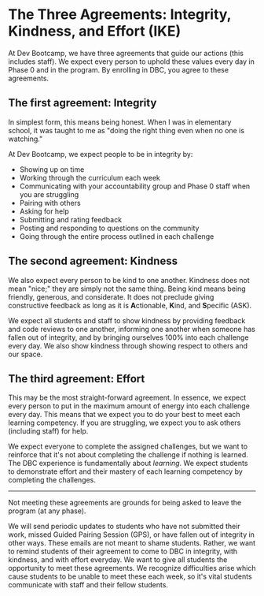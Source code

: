 # The Three Agreements: Integrity, Kindness, and Effort (IKE)

At Dev Bootcamp, we have three agreements that guide our actions (this includes staff). We expect every person to uphold these values every day in Phase 0 and in the program. By enrolling in DBC, you agree to these agreements. 


## The first agreement: Integrity
In simplest form, this means being honest. When I was in elementary school, it was taught to me as "doing the right thing even when no one is watching." 

At Dev Bootcamp, we expect people to be in integrity by:
- Showing up on time
- Working through the curriculum each week
- Communicating with your accountability group and Phase 0 staff when you are struggling
- Pairing with others
- Asking for help
- Submitting and rating feedback
- Posting and responding to questions on the community
- Going through the entire process outlined in each challenge

## The second agreement: Kindness
We also expect every person to be kind to one another. Kindness does not mean "nice;" they are simply not the same thing. Being kind means being friendly, generous, and considerate. It does not preclude giving constructive feedback as long as it is **A**ctionable, **K**ind, and **S**pecific (ASK). 

We expect all students and staff to show kindness by providing feedback and code reviews to one another, informing one another when someone has fallen out of integrity, and by bringing ourselves 100% into each challenge every day. We also show kindness through showing respect to others and our space. 


## The third agreement: Effort
This may be the most straight-forward agreement. In essence, we expect every person to put in the maximum amount of energy into each challenge every day. This means that we expect you to do your best to meet each learning competency. If you are struggling, we expect you to ask others (including staff) for help. 

We expect everyone to complete the assigned challenges, but we want to reinforce that it's not about completing the challenge if nothing is learned. The DBC experience is fundamentally about *learning*. We expect students to demonstrate effort and their mastery of each learning competency by completing the challenges. 

***

Not meeting these agreements are grounds for being asked to leave the program (at any phase). 

We will send periodic updates to students who have not submitted their work, missed Guided Pairing Session (GPS), or have fallen out of integrity in other ways. These emails are not meant to shame students. Rather, we want to remind students of their agreement to come to DBC in integrity, with kindness, and with effort everyday. We want to give all students the opportunity to meet these agreements. We recognize difficulties arise which cause students to be unable to meet these each week, so it's vital students communicate with staff and their fellow students. 

